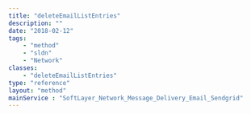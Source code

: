 ```yaml
---
title: "deleteEmailListEntries"
description: ""
date: "2018-02-12"
tags:
    - "method"
    - "sldn"
    - "Network"
classes:
    - "deleteEmailListEntries"
type: "reference"
layout: "method"
mainService : "SoftLayer_Network_Message_Delivery_Email_Sendgrid"
---
```

